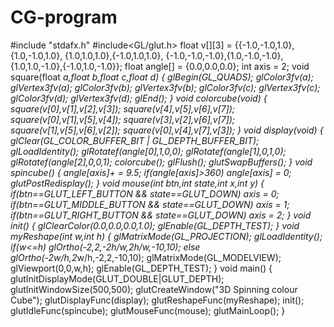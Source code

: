 # CG-program
#include "stdafx.h"
#include<GL/glut.h>
float v[][3] = {{-1.0,-1.0,1.0},{1.0,-1.0,1.0},
{1.0,1.0,1.0},{-1.0,1.0,1.0},
{-1.0,-1.0,-1.0},{1.0,-1.0,-1.0},
{1.0,1.0,-1.0},{-1.0,1.0,-1.0}};
float angle[] = {0.0,0.0,0.0};
int axis = 2;
void square(float *a,float *b,float *c,float *d)
{
	glBegin(GL_QUADS);
		glColor3fv(a);
		glVertex3fv(a);
		glColor3fv(b);
		glVertex3fv(b);
		glColor3fv(c);
		glVertex3fv(c);
		glColor3fv(d);
		glVertex3fv(d);
	glEnd();
}
void colorcube(void)
{
	square(v[0],v[1],v[2],v[3]);
	square(v[4],v[5],v[6],v[7]);
	square(v[0],v[1],v[5],v[4]);
	square(v[3],v[2],v[6],v[7]);
	square(v[1],v[5],v[6],v[2]);
	square(v[0],v[4],v[7],v[3]);
}
void display(void)
{
	glClear(GL_COLOR_BUFFER_BIT | GL_DEPTH_BUFFER_BIT);
	glLoadIdentity();
	glRotatef(angle[0],1,0,0);
    glRotatef(angle[1],0,1,0);
	glRotatef(angle[2],0,0,1);
	colorcube();
	glFlush();
	glutSwapBuffers();
}
void spincube()
{
	angle[axis]+ = 9.5;
	if(angle[axis]>360)
		angle[axis] = 0;
	glutPostRedisplay();
}
void mouse(int btn,int state,int x,int y)
{
	if(btn==GLUT_LEFT_BUTTON && state==GLUT_DOWN)
		axis = 0;
	if(btn==GLUT_MIDDLE_BUTTON && state==GLUT_DOWN)
		axis = 1;
	if(btn==GLUT_RIGHT_BUTTON && state==GLUT_DOWN)
		axis = 2;
}
void init()
{
	glClearColor(0.0,0.0,0.0,1.0);
	glEnable(GL_DEPTH_TEST);
}
void myReshape(int w,int h)
{
	glMatrixMode(GL_PROJECTION);
	glLoadIdentity();
	if(w<=h)
		glOrtho(-2,2,-2*h/w,2*h/w,-10,10);
	else
		glOrtho(-2*w/h,2*w/h,-2,2,-10,10);
	glMatrixMode(GL_MODELVIEW);
	glViewport(0,0,w,h);
	glEnable(GL_DEPTH_TEST);
}
void main()
{
	glutInitDisplayMode(GLUT_DOUBLE|GLUT_DEPTH);
	glutInitWindowSize(500,500);
	glutCreateWindow("3D Spinning colour Cube");
	glutDisplayFunc(display);
	glutReshapeFunc(myReshape);
	init();
	glutIdleFunc(spincube);
	glutMouseFunc(mouse);
	glutMainLoop();
}
